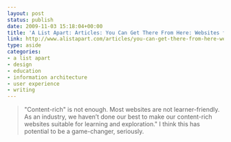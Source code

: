 ```yaml
---
layout: post
status: publish
date: 2009-11-03 15:18:04+00:00
title: 'A List Apart: Articles: You Can Get There From Here: Websites for Learners'
link: http://www.alistapart.com/articles/you-can-get-there-from-here-websites-for-learners/
type: aside
categories:
- a list apart
- design
- education
- information architecture
- user experience
- writing
---
```


> "Content-rich" is not enough. Most websites are not learner-friendly. As an industry, we haven’t done our best to make our content-rich websites suitable for learning and exploration." I think this has potential to be a game-changer, seriously.
